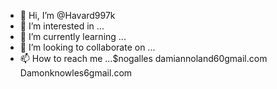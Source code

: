 - 👋 Hi, I’m @Havard997k
- 👀 I’m interested in ...
- 🌱 I’m currently learning ...
- 💞️ I’m looking to collaborate on ...
- 📫 How to reach me ...$nogalles damiannoland60gmail.com Damonknowles6gmail.com

<!---
Havard997k/Havard6797 is a ✨ special ✨ repository because its `README.md` (this file) appears on your GitHub profile.
You can click the Preview link to take a look at your changes.
--->
